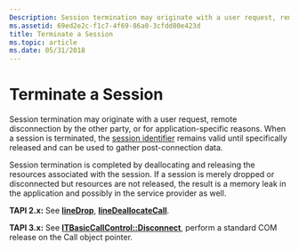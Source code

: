 ```yaml
---
Description: Session termination may originate with a user request, remote disconnection by the other party, or for application-specific reasons.
ms.assetid: 69ed2e2c-f1c7-4f69-86a0-3cfdd80e423d
title: Terminate a Session
ms.topic: article
ms.date: 05/31/2018
---
```


# Terminate a Session

Session termination may originate with a user request, remote disconnection by the other party, or for application-specific reasons. When a session is terminated, the [session identifier](session-identifier-ovr.md) remains valid until specifically released and can be used to gather post-connection data.

Session termination is completed by deallocating and releasing the resources associated with the session. If a session is merely dropped or disconnected but resources are not released, the result is a memory leak in the application and possibly in the service provider as well.

**TAPI 2.x:** See [**lineDrop**](https://msdn.microsoft.com/library/ms735626(v=VS.85).aspx), [**lineDeallocateCall**](https://msdn.microsoft.com/library/ms735599(v=VS.85).aspx).

**TAPI 3.x:** See [**ITBasicCallControl::Disconnect**](/windows/desktop/api/tapi3if/nf-tapi3if-itbasiccallcontrol-disconnect), perform a standard COM release on the Call object pointer.

 

 



